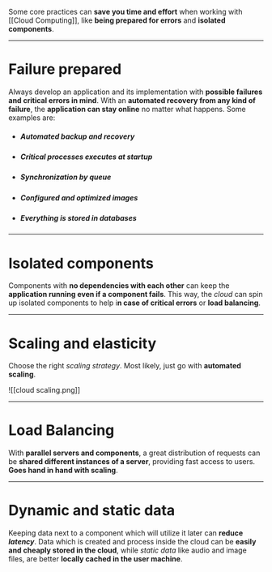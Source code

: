 Some core practices can **save you time and effort** when working with [[Cloud Computing]], like **being prepared for errors** and **isolated components**.
___
# Failure prepared

Always develop an application and its implementation with **possible failures and critical errors in mind**. With an **automated recovery from any kind of failure**, the **application can stay online** no matter what happens.
Some examples are:

- ##### Automated backup and recovery
- ##### Critical processes executes at startup
- ##### Synchronization by queue
- ##### Configured and optimized images
- ##### Everything is stored in databases
___
# Isolated components

Components with **no dependencies with each other** can keep the **application running even if a component fails**. This way, the *cloud* can spin up isolated components to help i**n case of critical errors** or **load balancing**.
___
# Scaling and elasticity

Choose the right *scaling strategy*. Most likely, just go with **automated scaling**.

![[cloud scaling.png]]
___
# Load Balancing

With **parallel servers and components**, a great distribution of requests can be **shared different instances of a server**, providing fast access to users. **Goes hand in hand with scaling**.
___
# Dynamic and static data

Keeping data next to a component which will utilize it later can **reduce *latency***. Data which is created and process inside the cloud can be **easily and cheaply stored in the cloud**, while *static data* like audio and image files, are better **locally cached in the user machine**.
